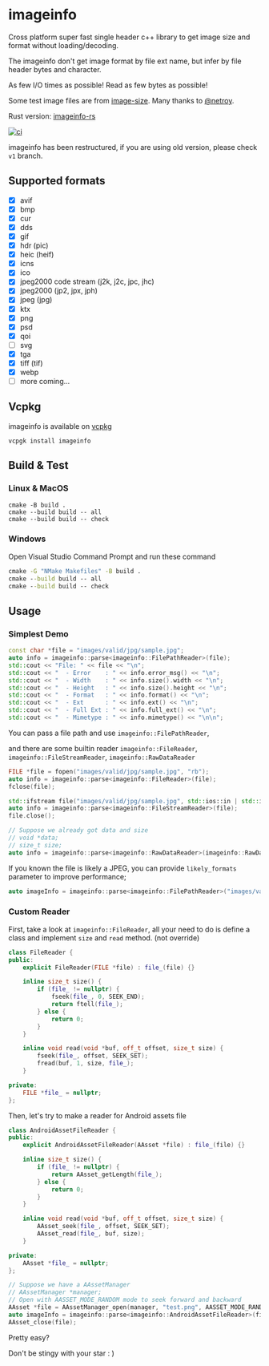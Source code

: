 # imageinfo

Cross platform super fast single header c++ library to get image size and format without loading/decoding.

The imageinfo don't get image format by file ext name, but infer by file header bytes and character.

As few I/O times as possible! Read as few bytes as possible!

Some test image files are from [image-size](https://github.com/image-size/image-size). Many thanks to [@netroy](https://github.com/netroy).

Rust version: [imageinfo-rs](https://github.com/xiaozhuai/imageinfo-rs)

[![ci](https://github.com/xiaozhuai/imageinfo/actions/workflows/ci.yml/badge.svg)](https://github.com/xiaozhuai/imageinfo/actions/workflows/ci.yml)

imageinfo has been restructured, if you are using old version, please check `v1` branch.

## Supported formats

* [x] avif
* [x] bmp
* [x] cur
* [x] dds
* [x] gif
* [x] hdr (pic)
* [x] heic (heif)
* [x] icns
* [x] ico
* [x] jpeg2000 code stream (j2k, j2c, jpc, jhc)
* [x] jpeg2000 (jp2, jpx, jph)
* [x] jpeg (jpg)
* [x] ktx
* [x] png
* [x] psd
* [x] qoi
* [ ] svg
* [x] tga
* [x] tiff (tif)
* [x] webp
* [ ] more coming...

## Vcpkg

imageinfo is available on [vcpkg](https://github.com/microsoft/vcpkg)

```shell
vcpgk install imageinfo
```

## Build & Test

### Linux & MacOS

```shell
cmake -B build .
cmake --build build -- all
cmake --build build -- check
```

### Windows

Open Visual Studio Command Prompt and run these command

```cmd
cmake -G "NMake Makefiles" -B build .
cmake --build build -- all
cmake --build build -- check
```

## Usage

### Simplest Demo

```cpp
const char *file = "images/valid/jpg/sample.jpg";
auto info = imageinfo::parse<imageinfo::FilePathReader>(file);
std::cout << "File: " << file << "\n";
std::cout << "  - Error    : " << info.error_msg() << "\n";
std::cout << "  - Width    : " << info.size().width << "\n";
std::cout << "  - Height   : " << info.size().height << "\n";
std::cout << "  - Format   : " << info.format() << "\n";
std::cout << "  - Ext      : " << info.ext() << "\n";
std::cout << "  - Full Ext : " << info.full_ext() << "\n";
std::cout << "  - Mimetype : " << info.mimetype() << "\n\n";
```

You can pass a file path and use `imageinfo::FilePathReader`, 

and there are some builtin reader `imageinfo::FileReader`, `imageinfo::FileStreamReader`, `imageinfo::RawDataReader`

```cpp
FILE *file = fopen("images/valid/jpg/sample.jpg", "rb");
auto info = imageinfo::parse<imageinfo::FileReader>(file);
fclose(file);
```

```cpp
std::ifstream file("images/valid/jpg/sample.jpg", std::ios::in | std::ios::binary);
auto info = imageinfo::parse<imageinfo::FileStreamReader>(file);
file.close();
```

```cpp
// Suppose we already got data and size
// void *data;
// size_t size;
auto info = imageinfo::parse<imageinfo::RawDataReader>(imageinfo::RawData(data, size));
```

If you known the file is likely a JPEG, you can provide `likely_formats` parameter to improve performance;

```cpp
auto imageInfo = imageinfo::parse<imageinfo::FilePathReader>("images/valid/jpg/sample.jpg", {II_FORMAT_JPEG});
```

### Custom Reader

First, take a look at `imageinfo::FileReader`, all your need to do is define a class and implement `size` and `read` method. (not override)

```cpp
class FileReader {
public:
    explicit FileReader(FILE *file) : file_(file) {}

    inline size_t size() {
        if (file_ != nullptr) {
            fseek(file_, 0, SEEK_END);
            return ftell(file_);
        } else {
            return 0;
        }
    }

    inline void read(void *buf, off_t offset, size_t size) {
        fseek(file_, offset, SEEK_SET);
        fread(buf, 1, size, file_);
    }

private:
    FILE *file_ = nullptr;
};
```

Then, let's try to make a reader for Android assets file

```cpp
class AndroidAssetFileReader {
public:
    explicit AndroidAssetFileReader(AAsset *file) : file_(file) {}

    inline size_t size() {
        if (file_ != nullptr) {
            return AAsset_getLength(file_);
        } else {
            return 0;
        }
    }

    inline void read(void *buf, off_t offset, size_t size) {
        AAsset_seek(file_, offset, SEEK_SET);
        AAsset_read(file_, buf, size);
    }

private:
    AAsset *file_ = nullptr;
};
```

```cpp
// Suppose we have a AAssetManager
// AAssetManager *manager;
// Open with AASSET_MODE_RANDOM mode to seek forward and backward
AAsset *file = AAssetManager_open(manager, "test.png", AASSET_MODE_RANDOM);
auto imageInfo = imageinfo::parse<imageinfo::AndroidAssetFileReader>(file);
AAsset_close(file);
```

Pretty easy?

Don't be stingy with your star : )
